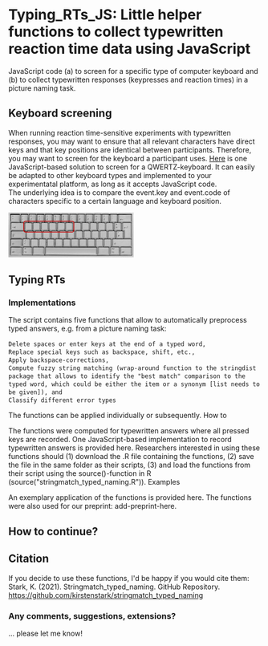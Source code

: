 # Typing_RTs_JS: Little helper functions to collect typewritten reaction time data using JavaScript

JavaScript code (a) to screen for a specific type of computer keyboard and (b) to collect typewritten responses (keypresses and reaction times) in a picture naming task.

## Keyboard screening
When running reaction time-sensitive experiments with typewritten responses, you may want to ensure that all relevant characters have direct keys and that key  positions are identical between participants. Therefore, you may want to screen for the keyboard a participant uses. [Here](https://github.com/kirstenstark/typing_RTs_JS/blob/master/qwertz_keyboard_screen.html) is one JavaScript-based solution to screen for a QWERTZ-keyboard. It can easily be adapted to other keyboard types and implemented to your experimentatal platform, as long as it accepts JavaScript code.  
The underlying idea is to compare the event.key and event.code of characters specific to a certain language and keyboard position. 

![Keyboard keys defining the keyboard layout name, in our case QWERTZ](pictures/keyboard_windows.png)

## Typing RTs


### Implementations
The script contains five functions that allow to automatically preprocess typed answers, e.g. from a picture naming task:

    Delete spaces or enter keys at the end of a typed word,
    Replace special keys such as backspace, shift, etc.,
    Apply backspace-corrections,
    Compute fuzzy string matching (wrap-around function to the stringdist package that allows to identify the "best match" comparison to the typed word, which could be either the item or a synonym [list needs to be given]), and
    Classify different error types

The functions can be applied individually or subsequently.
How to

The functions were computed for typewritten answers where all pressed keys are recorded. One JavaScript-based implementation to record typewritten answers is provided here.
Researchers interested in using these functions should (1) download the .R file containing the functions, (2) save the file in the same folder as their scripts, (3) and load the functions from their script using the source()-function in R (source("stringmatch_typed_naming.R")).
Examples

An exemplary application of the functions is provided here.
The functions were also used for our preprint: add-preprint-here.

## How to continue?

## Citation

If you decide to use these functions, I'd be happy if you would cite them: Stark, K. (2021). Stringmatch_typed_naming. GitHub Repository. https://github.com/kirstenstark/stringmatch_typed_naming

### Any comments, suggestions, extensions?

... please let me know!
